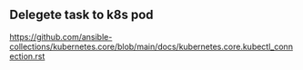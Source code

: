 ## Delegete task to k8s pod 
https://github.com/ansible-collections/kubernetes.core/blob/main/docs/kubernetes.core.kubectl_connection.rst